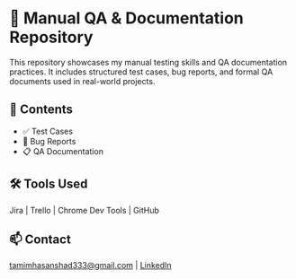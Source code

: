 # 🧪 Manual QA & Documentation Repository

This repository showcases my manual testing skills and QA documentation practices. It includes structured test cases, bug reports, and formal QA documents used in real-world projects.

## 📁 Contents
- ✅ Test Cases
- 🐞 Bug Reports
- 📋 QA Documentation

## 🛠️ Tools Used
Jira | Trello | Chrome Dev Tools | GitHub

## 📫 Contact
tamimhasanshad333@gmail.com | [LinkedIn](https://linkedin.com/in/tamim-hasan)
